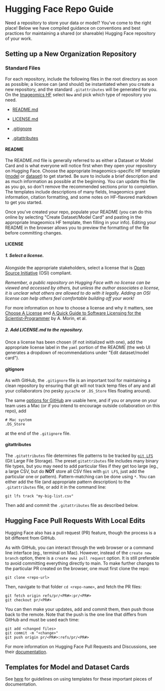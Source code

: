 # Hugging Face Repo Guide

Need a repository to store your data or model? You've come to the right place! Below we have compiled guidance on conventions and best practices for maintaining a shared (or shareable) Hugging Face repository of your work.


## Setting up a New Organization Repository

### Standard Files
For each repository, include the following files in the root directory as soon as possible; a license can (and should) be instantiated when you create a new repository, and the standard `.gitattributes` will be generated for you. On the [Imageomics HF](https://huggingface.co/imageomics) select `New` and pick which type of repository you need. 

* [README.md](#readme)

* [LICENSE.md](#license)

* [.gitignore](#gitignore)

* [.gitattributes](#gitattributes)

#### README
The README.md file is generally referred to as either a Dataset or Model Card and is what everyone will notice first when they open your repository on Hugging Face. Choose the appropriate Imageomics-specific HF template ([model](HF_ModelCard_Template_mkdocs.md) or [dataset](HF_DatasetCard_Template_mkdocs.md)) to get started. Be sure to include a brief description and as much information as possible at the beginning. You can update this file as you go, so don't remove the recommended sections prior to completion. The templates include descriptions of many fields, Imageomics grant information, citation formatting, and some notes on HF-flavored markdown to get you started. 

Once you've created your repo, populate your README (you can do this online by selecting "Create Dataset/Model Card" and pasting in the appropriate Imageomics HF template, then filling in your info). Editing your README in the browser allows you to preview the formatting of the file before committing changes. 

#### LICENSE
##### 1. Select a license.
Alongside the appropriate stakeholders, select a license that is [Open Source Initiative](https://opensource.org/licenses) (OSI) compliant.

*Remember, a public repository on Hugging Face with no license can be viewed and accessed by others, but unless the author associates a license, it is unclear what others are allowed to do with it legally. Adding an OSI license can help others feel comfortable building off your work!*

For more information on how to choose a license and why it matters, see [Choose A License](https://choosealicense.com) and [A Quick Guide to Software Licensing for the Scientist-Programmer](https://doi.org/10.1371/journal.pcbi.1002598) by A. Morin, et al.

##### 2. Add LICENSE.md to the repository.
Once a license has been chosen (if not initialized with one), add the appropriate license label in the `yaml` portion of the README (the web UI generates a dropdown of recommendations under "Edit dataset/model card"). 

#### gitignore
As with GitHub, the `.gitignore` file is an important tool for maintaining a clean repository by ensuring that git will not track temp files of any and all your collaborators (no pesky `pycache` or `.DS_Store` files floating around). 

The same [options for GitHub](https://github.com/github/gitignore) are usable here, and if you or anyone on your team uses a Mac (or if you intend to encourage outside collaboration on this repo), add 
```
# Mac system
.DS_Store
```
at the end of the `.gitignore` file.

#### gitattributes
The `.gitattributes` file determines file patterns to be tracked by [`git LFS`](https://git-lfs.com/) (Git Large File Storage). The preset `gitattributes` file includes many binary file types, but you may need to add particular files if they get too large (eg., a large CSV, but do **NOT** store all CSV files with `git LFS`, just add the particular one or pattern). Pattern-matching can be done using `*`. You can either add the file (and appropriate pattern description) to the `.gitattributes` file, or add it in the command line:
```
git lfs track "my-big-list.csv"
```
Then add and commit the `.gitattributes` file as described below.


## Hugging Face Pull Requests With Local Edits
Hugging Face also has a pull request (PR) feature, though the process is a bit different from GitHub. 

As with GitHub, you can interact through the web browser or a command line interface (eg., terminal on Mac). However, instead of the `create new branch` option, there is a `create new pull request` option. It is still preferable to avoid committing everything directly to main. To make further changes to the particular PR created on the browser, one must first clone the repo:
```
git clone <repo-url> 
```
Then, navigate to that folder `cd <repo-name>`, and fetch the PR files:

```
git fetch origin refs/pr/<PR#>:pr/<PR#>
git checkout pr/<PR#>
```

You can then make your updates, add and commit them, then push those back to the remote. Note that the push is the one line that differs from GitHub and must be used each time:
```
git add <changed files>
git commit -m "<change>"
git push origin pr/<PR#>:refs/pr/<PR#>
```

For more information on Hugging Face Pull Requests and Discussions, see their [documentation](https://huggingface.co/docs/hub/repositories-pull-requests-discussions).

## Templates for Model and Dataset Cards
See [here](https://github.com/Imageomics/Imageomics-Guide#hugging-face) for guidelines on using templates for these important pieces of documentation.
